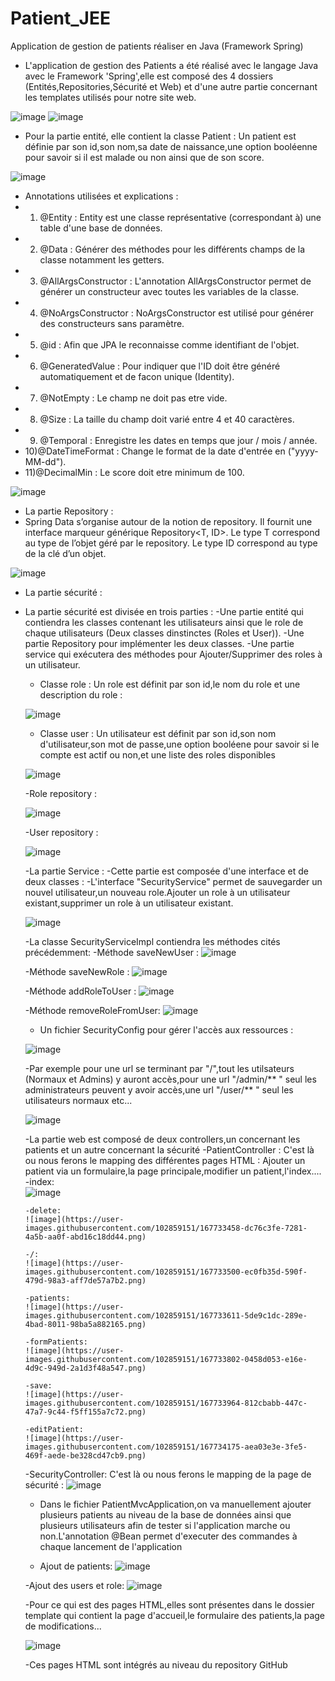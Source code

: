 # Patient_JEE
Application de gestion de patients réaliser en Java (Framework Spring)

- L'application de gestion des Patients a été réalisé avec le langage Java avec le Framework 'Spring',elle est composé des 4 dossiers (Entités,Repositories,Sécurité et Web) et d'une autre partie concernant les templates utilisés pour notre site web.

![image](https://user-images.githubusercontent.com/102859151/167722979-dc07c1ac-2ac1-4947-8be2-0ec5762ff611.png)
![image](https://user-images.githubusercontent.com/102859151/167723072-1404f10a-a72e-42e6-afa7-5874632fe387.png)

- Pour la partie entité, elle contient la classe Patient : Un patient est définie par son id,son nom,sa date de naissance,une option booléenne pour savoir si il est malade ou non ainsi que de son score.

![image](https://user-images.githubusercontent.com/102859151/167724111-a9f3c615-52db-40f7-8e4e-8daeb40d46c6.png)

- Annotations utilisées et explications :
- 1) @Entity             : Entity est une classe représentative (correspondant à) une table d'une base de données.
- 2) @Data               : Générer des méthodes pour les différents champs de la classe notamment les getters.
- 3) @AllArgsConstructor : L'annotation AllArgsConstructor permet de générer un constructeur avec toutes les variables de la classe.
- 4) @NoArgsConstructor  : NoArgsConstructor est utilisé pour générer des constructeurs sans paramètre.
- 5) @id                 : Afin que JPA le reconnaisse comme identifiant de l'objet. 
- 6) @GeneratedValue     : Pour indiquer que l'ID doit être généré automatiquement et de facon unique (Identity).
- 7) @NotEmpty           : Le champ ne doit pas etre vide.
- 8) @Size               : La taille du champ doit varié entre 4 et 40 caractères.
- 9) @Temporal           : Enregistre les dates en temps que jour / mois / année.
- 10)@DateTimeFormat     : Change le format de la date d'entrée en ("yyyy-MM-dd").
- 11)@DecimalMin         : Le score doit etre minimum de 100.

![image](https://user-images.githubusercontent.com/102859151/167727734-48413469-5977-4ff4-9b0f-569ae7b733b8.png)
 
 - La partie Repository :
 - Spring Data s’organise autour de la notion de repository. Il fournit une interface marqueur générique Repository<T, ID>. Le type T correspond au type de l’objet géré par le repository. Le type ID correspond au type de la clé d’un objet.
 
 ![image](https://user-images.githubusercontent.com/102859151/167728387-86a89b8e-288a-4f90-9d62-4b0683ea3902.png)

- La partie sécurité :
- La partie sécurité est divisée en trois parties :
  -Une partie entité qui contiendra les classes contenant les utilisateurs ainsi que le role de chaque utilisateurs (Deux classes dinstinctes (Roles et User)).
  -Une partie Repository pour implémenter les deux classes.
  -Une partie service qui exécutera des méthodes pour Ajouter/Supprimer des roles à un utilisateur.
  
  - Classe role : Un role est définit par son id,le nom du role et une description du role :
  
  ![image](https://user-images.githubusercontent.com/102859151/167730528-f77c321a-e4e7-4d50-9ebd-c262efd415f4.png)
  
  - Classe user : Un utilisateur est définit par son id,son nom d'utilisateur,son mot de passe,une option booléene pour savoir si le compte est actif ou non,et une liste des roles disponibles
  
  ![image](https://user-images.githubusercontent.com/102859151/167730847-f6db06f4-89d2-4397-a126-788bdee5d515.png)
  
  -Role repository : 
  
  ![image](https://user-images.githubusercontent.com/102859151/167731057-d05d508a-bba8-411d-b865-ac6432c4af31.png)
  
  -User repository :
  
  ![image](https://user-images.githubusercontent.com/102859151/167731101-daef3013-daf9-4c21-af08-506fac47bd41.png)
  
  -La partie Service :
   -Cette partie est composée d'une interface et de deux classes :
   -L'interface "SecurityService" permet de sauvegarder un nouvel utilisateur,un nouveau role.Ajouter un role à un utilisateur existant,supprimer un role à un utilisateur existant.
   
   ![image](https://user-images.githubusercontent.com/102859151/167731818-786cff6a-9373-4317-a3c6-cb3c276f8758.png)
   
   -La classe SecurityServiceImpl contiendra les méthodes cités précédemment:
    -Méthode saveNewUser :
    ![image](https://user-images.githubusercontent.com/102859151/167732001-b380513b-e522-4344-9b77-c002ea516ed9.png)
    
    -Méthode saveNewRole :
    ![image](https://user-images.githubusercontent.com/102859151/167732062-89cc0c9a-799e-47d6-9af7-10b6baff32a3.png)
    
    -Méthode addRoleToUser :
    ![image](https://user-images.githubusercontent.com/102859151/167732106-6a2028a2-0449-4d62-af9c-8205d9b84afa.png)
    
    -Méthode removeRoleFromUser: 
    ![image](https://user-images.githubusercontent.com/102859151/167732166-346cd248-b68d-409f-8f18-6b0ac2793f58.png)
    
    - Un fichier SecurityConfig pour gérer l'accès aux ressources :
    
    ![image](https://user-images.githubusercontent.com/102859151/167732426-2fc2a65e-8ee3-495f-91f7-c269c84d34c7.png)
    
    -Par exemple pour une url se terminant par "/",tout les utilsateurs (Normaux et Admins) y auront accès,pour une url "/admin/** " seul les administrateurs peuvent y avoir accès,une url "/user/** " seul les utilisateurs normaux etc...
    
    ![image](https://user-images.githubusercontent.com/102859151/167732631-c4984164-f2f6-49df-9f2e-99d408d8c1c3.png)
    
    -La partie web est composé de deux controllers,un concernant les patients et un autre concernant la sécurité 
     -PatientController : C'est là ou nous ferons le mapping des différentes pages HTML : Ajouter un patient via un formulaire,la page principale,modifier un patient,l'index....
      -index:      
      ![image](https://user-images.githubusercontent.com/102859151/167733419-e8bc1d6b-9251-4ff3-9812-7a18bfcdc74a.png)
      
      -delete: 
      ![image](https://user-images.githubusercontent.com/102859151/167733458-dc76c3fe-7281-4a5b-aa0f-abd16c18dd44.png)
      
      -/:
      ![image](https://user-images.githubusercontent.com/102859151/167733500-ec0fb35d-590f-479d-98a3-aff7de57a7b2.png)
      
      -patients:
      ![image](https://user-images.githubusercontent.com/102859151/167733611-5de9c1dc-289e-4bad-8011-98ba5a882165.png)
      
      -formPatients:
      ![image](https://user-images.githubusercontent.com/102859151/167733802-0458d053-e16e-4d9c-949d-2a1d3f48a547.png)
      
      -save:
      ![image](https://user-images.githubusercontent.com/102859151/167733964-812cbabb-447c-47a7-9c44-f5ff155a7c72.png)
      
      -editPatient:
      ![image](https://user-images.githubusercontent.com/102859151/167734175-aea03e3e-3fe5-469f-aede-be328cd47cb9.png)
      
     -SecurityController: C'est là ou nous ferons le mapping de la page de sécurité :
     ![image](https://user-images.githubusercontent.com/102859151/167734741-a9107449-a17a-45a0-91b5-7a9ff9bc2fbf.png)
     
     - Dans le fichier PatientMvcApplication,on va manuellement ajouter plusieurs patients au niveau de la base de données ainsi que plusieurs utilisateurs afin de tester si l'application marche ou non.L'annotation @Bean permet d'executer des commandes à chaque lancement de l'application 
     
     - Ajout de patients:
     ![image](https://user-images.githubusercontent.com/102859151/167736089-9b54c973-ca96-4273-a32a-dae6c90acfeb.png)
     
     -Ajout des users et role:
     ![image](https://user-images.githubusercontent.com/102859151/167736352-9edee195-21b7-456b-859b-0e77d04c6605.png)
     
     -Pour ce qui est des pages HTML,elles sont présentes dans le dossier template qui contient la page d'accueil,le formulaire des patients,la page de modifications...
     
     ![image](https://user-images.githubusercontent.com/102859151/167737097-8fcd2a8f-b1b7-4f34-a933-84dd44b134d0.png)
     
     -Ces pages HTML sont intégrés au niveau du repository GitHub 





   

  
  
  
  
  
  
  
  
  
  
  
  
  
  
  
  
  
  
  
  
  
  
  
  
  
  
